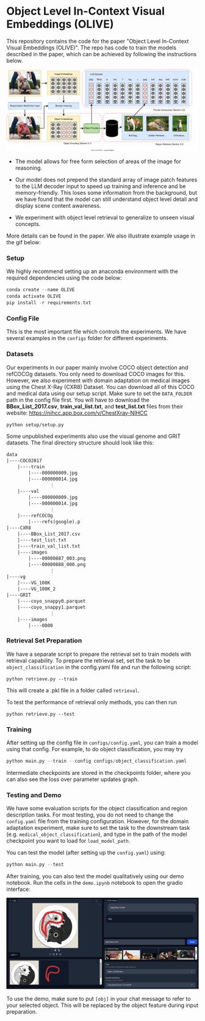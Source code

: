 # Object Level In-Context Visual Embeddings (OLIVE)

This repository contains the code for the paper "Object Level In-Context Visual Embeddings (OLIVE)". The repo has code to train the models described in the paper, which can be achieved by following the instructions below.

![Architecture of OLIVE](images/architecture.svg)

* The model allows for free form selection of areas of the image for reasoning.

* Our model does not prepend the standard array of image patch features to the LLM decoder input to speed up training and inference and be memory-friendly. This loses some information from the background, but we have found that the model can still understand object level detail and display scene content awareness.

* We experiment with object level retrieval to generalize to unseen visual concepts.

More details can be found in the paper. We also illustrate example usage in the gif below:



### Setup
We highly recommend setting up an anaconda environment with the required dependencies using the code below:

```python
conda create --name OLIVE
conda activate OLIVE
pip install -r requirements.txt
```

### Config File
This is the most important file which controls the experiments. We have several examples in the `configs` folder for different experiments.


### Datasets
Our experiments in our paper mainly involve COCO object detection and refCOCOg datasets. You only need to download COCO images for this. However, we also experiment with domain adaptation on medical images using the Chest X-Ray (CXR8) Dataset. You can download all of this COCO and medical data using our setup script. Make sure to set the `DATA_FOLDER` path in the config file first. You will have to download the **BBox_List_2017.csv**, **train_val_list.txt**, and **test_list.txt** files from their website: https://nihcc.app.box.com/v/ChestXray-NIHCC

```
python setup/setup.py
```

Some unpublished experiments also use the visual genome and GRIT datasets. The final directory structure should look like this:

```
data
|----COCO2017
    |----train
        |----000000009.jpg
        |----000000014.jpg
                ⋮
    |----val
        |----000000009.jpg
        |----000000014.jpg
                ⋮
    |----refCOCOg
        |----refs(google).p
|----CXR8
    |----BBox_List_2017.csv
    |----test_list.txt
    |----train_val_list.txt
    |----images
        |----00000887_003.png
        |----00000888_000.png
                ⋮
|----vg
    |----VG_100K
    |----VG_100K_2
|----GRIT
    |----coyo_snappy0.parquet
    |----coyo_snappy1.parquet
                ⋮
    |----images
        |----0000

```
### Retrieval Set Preparation
We have a separate script to prepare the retrieval set to train models with retrieval capability. To prepare the retrieval set, set the task to be `object_classification` in the config.yaml file and run the following script:
```
python retrieve.py --train
```
This will create a .pkl file in a folder called `retrieval`.

To test the performance of retrieval only methods, you can then run
```
python retrieve.py --test
```
### Training
After setting up the config file in `configs/config.yaml`, you can train a model using that config. For example, to do object classification, you may try

```python
python main.py --train --config configs/object_classification.yaml
```

Intermediate checkpoints are stored in the checkpoints folder, where you can also see the loss over parameter updates graph.

### Testing and Demo
We have some evaluation scripts for the object classification and region description tasks. For most testing, you do not need to change the `config.yaml` file from the training configuration. However, for the domain adaptation experiment, make sure to set the task to the downstream task (e.g. `medical_object_classification`), and type in the path of the model checkpoint you want to load for `load_model_path`.

You can test the model (after setting up the `config.yaml`) using:

```python
python main.py --test
```

After training, you can also test the model qualitatively using our demo notebook. Run the cells in the `demo.ipynb` notebook to open the gradio interface:

![Gradio Interface](images/example.png)

To use the demo, make sure to put `[obj]` in your chat message to refer to your selected object. This will be replaced by the object feature during input preparation.